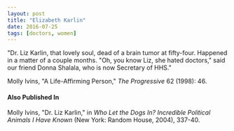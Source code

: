 ```yaml
---
layout: post
title: "Elizabeth Karlin"
date: 2016-07-25
tags: [doctors, women]
---
```


"Dr. Liz Karlin, that lovely soul, dead of a brain tumor at fifty-four. Happened in a matter of a couple months. "Oh, you know Liz, she hated doctors," said our friend Donna Shalala, who is now Secretary of HHS."

Molly Ivins, "A Life-Affirming Person," *The Progressive* 62 (1998): 46.

#### Also Published In
Molly Ivins, "Dr. Liz Karlin," in *Who Let the Dogs In? Incredible Political Animals I Have Known* (New York: Random House, 2004), 337-40.
